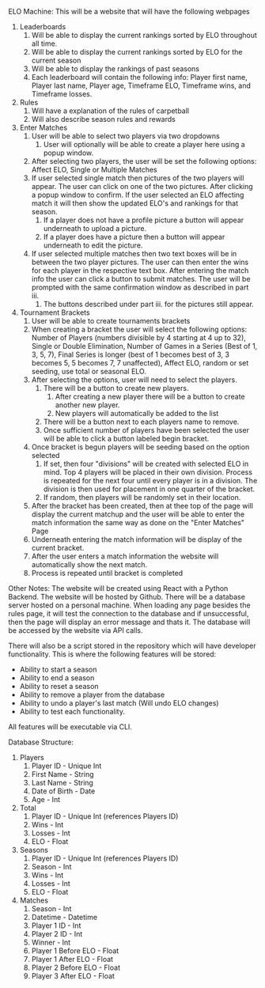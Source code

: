 ELO Machine:
This will be a website that will have the following webpages
1. Leaderboards
   1. Will be able to display the current rankings sorted by ELO throughout all time.
   2. Will be able to display the current rankings sorted by ELO for the current season
   3. Will be able to display the rankings of past seasons
   4. Each leaderboard will contain the following info: 
      Player first name, Player last name, Player age, Timeframe ELO, Timeframe wins, and Timeframe losses.
2. Rules
   1. Will have a explanation of the rules of carpetball
   2. Will also describe season rules and rewards
3. Enter Matches
   1. User will be able to select two players via two dropdowns
      1. User will optionally will be able to create a player here using a popup window.
   2. After selecting two players, the user will be set the following options: Affect ELO, Single or Multiple Matches
   3. If user selected single match then pictures of the two players will appear. 
      The user can click on one of the two pictures. After clicking a popup window to confirm. 
      If the user selected an ELO affecting match it will then show the updated ELO's and rankings for that season.
      1. If a player does not have a profile picture a button will appear underneath to upload a picture.
      2. If a player does have a picture then a button will appear underneath to edit the picture.
   4. If user selected multiple matches then two text boxes will be in between the two player pictures.
      The user can then enter the wins for each player in the respective text box.
      After entering the match info the user can click a button to submit matches.
      The user will be prompted with the same confirmation window as described in part iii.
      1. The buttons described under part iii. for the pictures still appear.
4. Tournament Brackets
   1. User will be able to create tournaments brackets
   2. When creating a bracket the user will select the following options:
      Number of Players (numbers divisible by 4 starting at 4 up to 32), Single or Double Elimination, 
      Number of Games in a Series (Best of 1, 3, 5, 7), Final Series is longer (best of 1 becomes best of 3, 3 becomes 5, 5 becomes 7, 7 unaffected),
      Affect ELO, random or set seeding, use total or seasonal ELO.
   3. After selecting the options, user will need to select the players.
      1. There will be a button to create new players.
         1. After creating a new player there will be a button to create another new player.
         2. New players will automatically be added to the list
      2. There will be a button next to each players name to remove.
      3. Once sufficient number of players have been selected the user will be able to click a button labeled begin bracket.
   4. Once bracket is begun players will be seeding based on the option selected
      1. If set, then four "divisions" will be created with selected ELO in mind. Top 4 players will be placed in their own division.
         Process is repeated for the next four until every player is in a division. 
         The division is then used for placement in one quarter of the bracket.
      2. If random, then players will be randomly set in their location.
   5. After the bracket has been created, then at thee top of the page will display the current matchup and 
      the user will be able to enter the match information the same way as done on the "Enter Matches" Page
   6. Underneath entering the match information will be display of the current bracket.
   7. After the user enters a match information the website will automatically show the next match.
   8. Process is repeated until bracket is completed


Other Notes:
The website will be created using React with a Python Backend.
The website will be hosted by Github.
There will be a database server hosted on a personal machine.
When loading any page besides the rules page, it will test the connection to the database and if unsuccessful, 
then the page will display an error message and thats it.
The database will be accessed by the website via API calls.

There will also be a script stored in the repository which will have developer functionality. 
This is where the following features will be stored:
* Ability to start a season
* Ability to end a season
* Ability to reset a season
* Ability to remove a player from the database
* Ability to undo a player's last match (Will undo ELO changes)
* Ability to test each functionality. 

All features will be executable via CLI.

Database Structure:
1. Players
   1. Player ID - Unique Int
   2. First Name - String
   3. Last Name - String
   4. Date of Birth - Date
   5. Age - Int
2. Total
   1. Player ID - Unique Int (references Players ID)
   2. Wins - Int
   3. Losses - Int
   4. ELO - Float
3. Seasons
   1. Player ID - Unique Int (references Players ID)
   2. Season - Int
   3. Wins - Int
   4. Losses - Int
   5. ELO - Float
4. Matches
   1. Season - Int
   2. Datetime - Datetime
   3. Player 1 ID - Int
   4. Player 2 ID - Int
   5. Winner - Int
   6. Player 1 Before ELO - Float
   7. Player 1 After ELO - Float
   8. Player 2 Before ELO - Float
   9. Player 3 After ELO - Float


